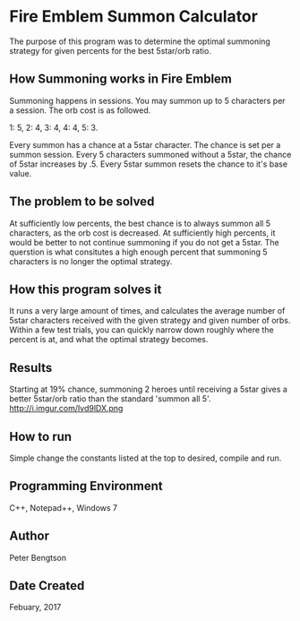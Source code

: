 # Fire Emblem Summon Calculator

The purpose of this program was to determine the optimal summoning strategy for given percents for the best 5star/orb ratio.

## How Summoning works in Fire Emblem

Summoning happens in sessions. You may summon up to 5 characters per a session. The orb cost is as followed.

1: 5, 2: 4, 3: 4, 4: 4, 5: 3.

Every summon has a chance at a 5star character. The chance is set per a summon session.
Every 5 characters summoned without a 5star, the chance of 5star increases by .5. Every 5star summon resets the chance to it's base value.

## The problem to be solved

At sufficiently low percents, the best chance is to always summon all 5 characters, as the orb cost is decreased.
At sufficiently high percents, it would be better to not continue summoning if you do not get a 5star.
The querstion is what consitutes a high enough percent that summoning 5 characters is no longer the optimal strategy.

## How this program solves it

It runs a very large amount of times, and calculates the average number of 5star characters received with the given strategy and given number of orbs.
Within a few test trials, you can quickly narrow down roughly where the percent is at, and what the optimal strategy becomes.

## Results

Starting at 19% chance, summoning 2 heroes until receiving a 5star gives a better 5star/orb ratio than the standard 'summon all 5'. 
http://i.imgur.com/Ivd9lDX.png

## How to run

Simple change the constants listed at the top to desired, compile and run. 

## Programming Environment

C++, Notepad++, Windows 7

## Author

Peter Bengtson

## Date Created

Febuary, 2017
